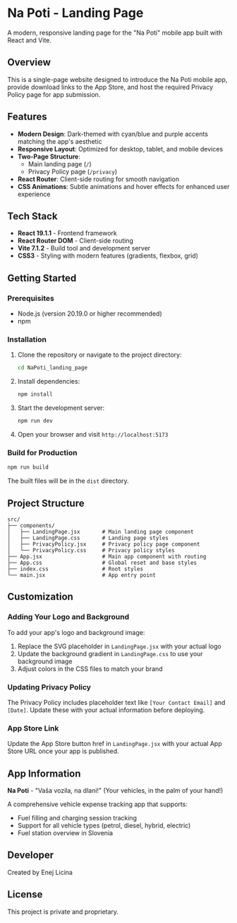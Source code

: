 # Na Poti - Landing Page

A modern, responsive landing page for the "Na Poti" mobile app built with React and Vite.

## Overview

This is a single-page website designed to introduce the Na Poti mobile app, provide download links to the App Store, and host the required Privacy Policy page for app submission.

## Features

- **Modern Design**: Dark-themed with cyan/blue and purple accents matching the app's aesthetic
- **Responsive Layout**: Optimized for desktop, tablet, and mobile devices
- **Two-Page Structure**: 
  - Main landing page (`/`)
  - Privacy Policy page (`/privacy`)
- **React Router**: Client-side routing for smooth navigation
- **CSS Animations**: Subtle animations and hover effects for enhanced user experience

## Tech Stack

- **React 19.1.1** - Frontend framework
- **React Router DOM** - Client-side routing
- **Vite 7.1.2** - Build tool and development server
- **CSS3** - Styling with modern features (gradients, flexbox, grid)

## Getting Started

### Prerequisites

- Node.js (version 20.19.0 or higher recommended)
- npm

### Installation

1. Clone the repository or navigate to the project directory:
   ```bash
   cd NaPoti_landing_page
   ```

2. Install dependencies:
   ```bash
   npm install
   ```

3. Start the development server:
   ```bash
   npm run dev
   ```

4. Open your browser and visit `http://localhost:5173`

### Build for Production

```bash
npm run build
```

The built files will be in the `dist` directory.

## Project Structure

```
src/
├── components/
│   ├── LandingPage.jsx       # Main landing page component
│   ├── LandingPage.css       # Landing page styles
│   ├── PrivacyPolicy.jsx     # Privacy policy page component
│   └── PrivacyPolicy.css     # Privacy policy styles
├── App.jsx                   # Main app component with routing
├── App.css                   # Global reset and base styles
├── index.css                 # Root styles
└── main.jsx                  # App entry point
```

## Customization

### Adding Your Logo and Background

To add your app's logo and background image:

1. Replace the SVG placeholder in `LandingPage.jsx` with your actual logo
2. Update the background gradient in `LandingPage.css` to use your background image
3. Adjust colors in the CSS files to match your brand

### Updating Privacy Policy

The Privacy Policy includes placeholder text like `[Your Contact Email]` and `[Date]`. Update these with your actual information before deploying.

### App Store Link

Update the App Store button href in `LandingPage.jsx` with your actual App Store URL once your app is published.

## App Information

**Na Poti** - "Vaša vozila, na dlani!" (Your vehicles, in the palm of your hand!)

A comprehensive vehicle expense tracking app that supports:
- Fuel filling and charging session tracking
- Support for all vehicle types (petrol, diesel, hybrid, electric)
- Fuel station overview in Slovenia

## Developer

Created by Enej Licina

## License

This project is private and proprietary.